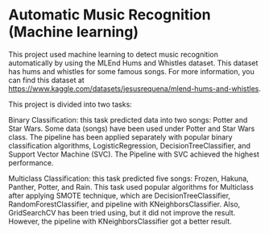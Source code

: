 # Automatic Music Recognition (Machine learning)

This project used machine learning to detect music recognition automatically by using the MLEnd Hums and Whistles dataset. This dataset has hums and whistles for some famous songs. For more information, you can find this dataset at https://www.kaggle.com/datasets/jesusrequena/mlend-hums-and-whistles.

This project is divided into two tasks:

Binary Classification:  this task predicted data into two songs: Potter and Star Wars. Some data (songs) have been used under Potter and Star Wars class. The pipeline has been applied separately with popular binary classification algorithms, LogisticRegression, DecisionTreeClassifier, and Support Vector Machine (SVC). The Pipeline with SVC achieved the highest performance. 

Multiclass Classification:  this task predicted five songs: Frozen, Hakuna, Panther, Potter, and Rain. This task used popular algorithms for Multiclass after applying SMOTE technique, which are DecisionTreeClassifier, RandomForestClassifier, and pipeline with KNeighborsClassifier. Also, GridSearchCV has been tried using, but it did not improve the result. However, the pipeline with KNeighborsClassifier got a better result. 

